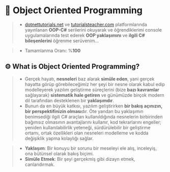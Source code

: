 # 🚧 Object Oriented Programming

> - [dotnettutorials.net](https://dotnettutorials.net/lesson/object-oriented-programming-csharp/) ve [tutorialsteacher.com](https://www.tutorialsteacher.com/csharp) platformlarında yayınlanan **OOP-C#** serilerini okuyarak ve öğrendiklerimi console uygulamalarında test ederek **OOP yaklaşımını** ve **ilgili C# bileşenlerini** öğrenme serüvenim...

> - Tamamlanma Oranı: %**100**

## ⚙️ What is Object Oriented Programming?

> - Gerçek hayatı, **nesneleri** baz alarak **simüle eden**, yani gerçek hayatta görüp görebileceğimiz her şeyi bir nesne olarak kabul edip modelleyerek yazılım geliştirme süreçlerini (bize **bazı kavramlar** sağlayarak) **sistematik hale getiren** ve günümüzde birçok modern dil tarafından desteklenen bir **yaklaşımdır**.
> - Bunun da en büyük katkısı, yazılım geliştirirken **bir bakış açınızın, bir perspektifinizin olması**dır. Öte yandan bu yaklaşımın benimsediği ilgili C# araçları kullanıldığında nesnelerin birbirinden bağımsız olmasının avantajlarını kullanır, kod tekrarlarını engeller; yeniden kullanılabilirlik yeteneği, sürdürülebilir bir geliştirme ortamı, ortak özellikleri olan nesneleri modelleme ve kodda değişiklik yapma kolaylığı sağlar.

> - **Yaklaşım**: Bir konuyu bir sorunu bir meseleyi ele alış, inceleyiş, ona bütünsel olarak bakış biçimi.
> - **Simüle Etmek**: Bir şeyi gerçekmiş gibi dizayn etmek, canlandırmak.